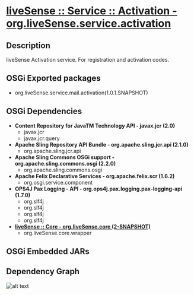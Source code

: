# [liveSense :: Service :: Activation - org.liveSense.service.activation](http://github.com/liveSense/org.liveSense.service.activation)

## Description
liveSense Activation service. For registration and activation codes.

## OSGi Exported packages
* org.liveSense.service.mail.activation(1.0.1.SNAPSHOT)

## OSGi Dependencies
* __Content Repository for JavaTM Technology API - javax.jcr (2.0)__
	* javax.jcr
	* javax.jcr.query
* __Apache Sling Repository API Bundle - org.apache.sling.jcr.api (2.1.0)__
	* org.apache.sling.jcr.api
* __Apache Sling Commons OSGi support - org.apache.sling.commons.osgi (2.2.0)__
	* org.apache.sling.commons.osgi
* __Apache Felix Declarative Services - org.apache.felix.scr (1.6.2)__
	* org.osgi.service.component
* __OPS4J Pax Logging - API - org.ops4j.pax.logging.pax-logging-api (1.7.0)__
	* org.slf4j
	* org.slf4j
	* org.slf4j
	* org.slf4j
* __[liveSense :: Core - org.liveSense.core (2-SNAPSHOT)](http://github.com/liveSense/org.liveSense.core)__
	* org.liveSense.core.wrapper

## OSGi Embedded JARs

## Dependency Graph
![alt text](http://raw.github.com.everydayimmirror.in/liveSense/org.liveSense.service.activation/master/osgidependencies.svg "")